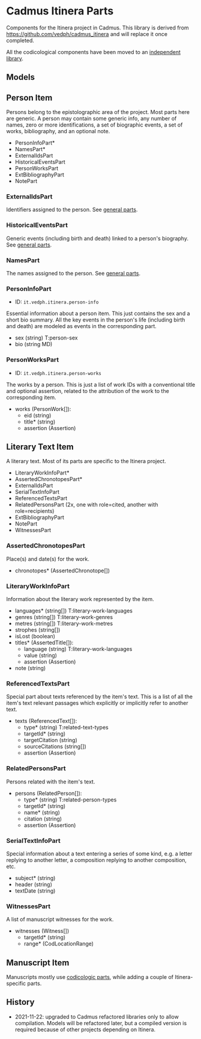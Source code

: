 # Cadmus Itinera Parts

Components for the Itinera project in Cadmus. This library is derived from <https://github.com/vedph/cadmus_itinera> and will replace it once completed.

All the codicological components have been moved to an [independent library](https://github.com/vedph/cadmus-codicology).

## Models

## Person Item

Persons belong to the epistolographic area of the project. Most parts here are generic. A person may contain some generic info, any number of names, zero or more identifications, a set of biographic events, a set of works, bibliography, and an optional note.

- PersonInfoPart\*
- NamesPart\*
- ExternalIdsPart
- HistoricalEventsPart
- PersonWorksPart
- ExtBibliographyPart
- NotePart

### ExternalIdsPart

Identifiers assigned to the person. See [general parts](https://github.com/vedph/cadmus-general).

### HistoricalEventsPart

Generic events (including birth and death) linked to a person's biography. See [general parts](https://github.com/vedph/cadmus-general).

### NamesPart

The names assigned to the person. See [general parts](https://github.com/vedph/cadmus-general).

### PersonInfoPart

- ID: `it.vedph.itinera.person-info`

Essential information about a person item. This just contains the sex and a short bio summary. All the key events in the person's life (including birth and death) are modeled as events in the corresponding part.

- sex (string) T:person-sex
- bio (string MD)

### PersonWorksPart

- ID: `it.vedph.itinera.person-works`

The works by a person. This is just a list of work IDs with a conventional title and optional assertion, related to the attribution of the work to the corresponding item.

- works (PersonWork[]):
  - eid (string)
  - title\* (string)
  - assertion (Assertion)

## Literary Text Item

A literary text. Most of its parts are specific to the Itinera project.

- LiteraryWorkInfoPart\*
- AssertedChronotopesPart\*
- ExternalIdsPart
- SerialTextInfoPart
- ReferencedTextsPart
- RelatedPersonsPart (2x, one with role=cited, another with role=recipients)
- ExtBibliographyPart
- NotePart
- WitnessesPart

### AssertedChronotopesPart

Place(s) and date(s) for the work.

- chronotopes\* (AssertedChronotope[])

### LiteraryWorkInfoPart

Information about the literary work represented by the item.

- languages\* (string[]) T:literary-work-languages
- genres (string[]) T:literary-work-genres
- metres (string[]) T:literary-work-metres
- strophes (string[])
- isLost (boolean)
- titles\* (AssertedTitle[]):
  - language (string) T:literary-work-languages
  - value (string)
  - assertion (Assertion)
- note (string)

### ReferencedTextsPart

Special part about texts referenced by the item's text. This is a list of all the item's text relevant passages which explicitly or implicitly refer to another text. 

- texts (ReferencedText[]):
  - type\* (string) T:related-text-types
  - targetId\* (string)
  - targetCitation (string)
  - sourceCitations (string[])
  - assertion (Assertion)

### RelatedPersonsPart

Persons related with the item's text.

- persons (RelatedPerson[]):
  - type\* (string) T:related-person-types
  - targetId\* (string)
  - name\* (string)
  - citation (string)
  - assertion (Assertion)

### SerialTextInfoPart

Special information about a text entering a series of some kind, e.g. a letter replying to another letter, a composition replying to another composition, etc.

- subject\* (string)
- header (string)
- textDate (string)

### WitnessesPart

A list of manuscript witnesses for the work.

- witnesses (Witness[])
  - targetId\* (string)
  - range\* (CodLocationRange)

## Manuscript Item

Manuscripts mostly use [codicologic parts](https://github.com/vedph/cadmus-codicology), while adding a couple of Itinera-specific parts.

## History

- 2021-11-22: upgraded to Cadmus refactored libraries only to allow compilation. Models will be refactored later, but a compiled version is required because of other projects depending on Itinera.
